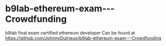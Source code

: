 # b9lab-ethereum-exam---Crowdfunding
b9lab final exam certified ethereum developer
Can be found at https://github.com/JohnnyDutrieux/b9lab-ethereum-exam---Crowdfunding

